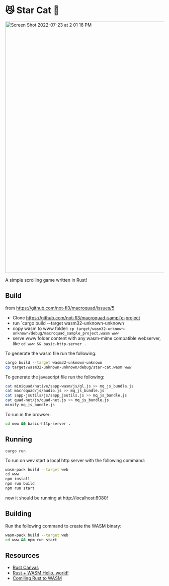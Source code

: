 # 😼 Star Cat 🚀

<img width="798" alt="Screen Shot 2022-07-23 at 2 01 16 PM" src="https://user-images.githubusercontent.com/10716803/180623339-25af6d67-2598-4c78-8ccd-8bec13266720.png">

A simple scrolling game written in Rust!

## Build

from https://github.com/not-fl3/macroquad/issues/5

- Clone https://github.com/not-fl3/macroquad-sampl`e-project
- run `cargo build --target wasm32-unknown-unknown
- copy wasm to www folder: `cp target/wasm32-unknown-unknown/debug/macroquad_sample_project.wasm www`
- serve www folder content with any wasm-mime compatible webserver, like `cd www && basic-http-server .`

To generate the wasm file run the following:

```bash
cargo build --target wasm32-unknown-unknown
cp target/wasm32-unknown-unknown/debug/star-cat.wasm www
```

To generate the javascript file run the following:

```bash
cat miniquad/native/sapp-wasm/js/gl.js >> mq_js_bundle.js
cat macroquad/js/audio.js >> mq_js_bundle.js
cat sapp-jsutils/js/sapp_jsutils.js >> mq_js_bundle.js
cat quad-net/js/quad-net.js >> mq_js_bundle.js
minify mq_js_bundle.js
```

To run in the browser:

```bash
cd www && basic-http-server .
```

## Running

```
cargo run
```

To run on wev start a local http server with the following command:

```bash
wasm-pack build --target web
cd www
npm install
npm run build
npm run start
```

now it should be running at http://localhost:8080!

## Building

Run the following command to create the WASM binary:

```bash
wasm-pack build --target web
cd www && npm run start
```

## Resources

- [Rust Canvas](https://rustwasm.github.io/wasm-bindgen/examples/2d-canvas.html)
- [Rust + WASM Hello, world!](https://rustwasm.github.io/docs/book/game-of-life/hello-world.html)
- [Comiling Rust to WASM](https://developer.mozilla.org/en-US/docs/WebAssembly/Rust_to_wasm)
